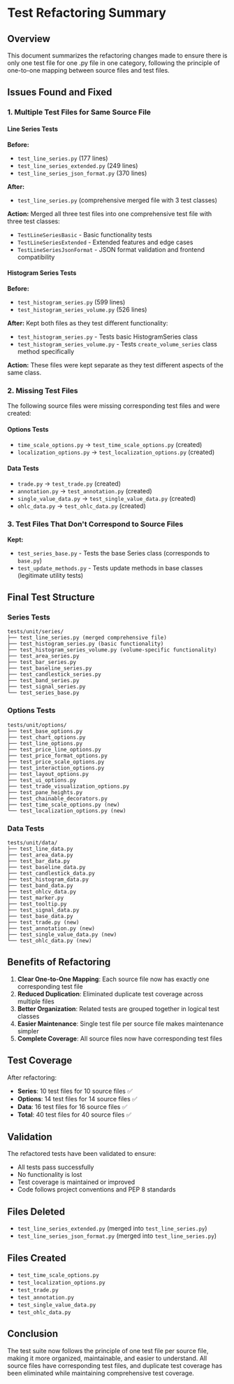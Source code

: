# Test Refactoring Summary

## Overview
This document summarizes the refactoring changes made to ensure there is only one test file for one .py file in one category, following the principle of one-to-one mapping between source files and test files.

## Issues Found and Fixed

### 1. Multiple Test Files for Same Source File

#### Line Series Tests
**Before:**
- `test_line_series.py` (177 lines)
- `test_line_series_extended.py` (249 lines) 
- `test_line_series_json_format.py` (370 lines)

**After:**
- `test_line_series.py` (comprehensive merged file with 3 test classes)

**Action:** Merged all three test files into one comprehensive test file with three test classes:
- `TestLineSeriesBasic` - Basic functionality tests
- `TestLineSeriesExtended` - Extended features and edge cases
- `TestLineSeriesJsonFormat` - JSON format validation and frontend compatibility

#### Histogram Series Tests
**Before:**
- `test_histogram_series.py` (599 lines)
- `test_histogram_series_volume.py` (526 lines)

**After:** Kept both files as they test different functionality:
- `test_histogram_series.py` - Tests basic HistogramSeries class
- `test_histogram_series_volume.py` - Tests `create_volume_series` class method specifically

**Action:** These files were kept separate as they test different aspects of the same class.

### 2. Missing Test Files

The following source files were missing corresponding test files and were created:

#### Options Tests
- `time_scale_options.py` → `test_time_scale_options.py` (created)
- `localization_options.py` → `test_localization_options.py` (created)

#### Data Tests
- `trade.py` → `test_trade.py` (created)
- `annotation.py` → `test_annotation.py` (created)
- `single_value_data.py` → `test_single_value_data.py` (created)
- `ohlc_data.py` → `test_ohlc_data.py` (created)

### 3. Test Files That Don't Correspond to Source Files

**Kept:**
- `test_series_base.py` - Tests the base Series class (corresponds to `base.py`)
- `test_update_methods.py` - Tests update methods in base classes (legitimate utility tests)

## Final Test Structure

### Series Tests
```
tests/unit/series/
├── test_line_series.py (merged comprehensive file)
├── test_histogram_series.py (basic functionality)
├── test_histogram_series_volume.py (volume-specific functionality)
├── test_area_series.py
├── test_bar_series.py
├── test_baseline_series.py
├── test_candlestick_series.py
├── test_band_series.py
├── test_signal_series.py
└── test_series_base.py
```

### Options Tests
```
tests/unit/options/
├── test_base_options.py
├── test_chart_options.py
├── test_line_options.py
├── test_price_line_options.py
├── test_price_format_options.py
├── test_price_scale_options.py
├── test_interaction_options.py
├── test_layout_options.py
├── test_ui_options.py
├── test_trade_visualization_options.py
├── test_pane_heights.py
├── test_chainable_decorators.py
├── test_time_scale_options.py (new)
└── test_localization_options.py (new)
```

### Data Tests
```
tests/unit/data/
├── test_line_data.py
├── test_area_data.py
├── test_bar_data.py
├── test_baseline_data.py
├── test_candlestick_data.py
├── test_histogram_data.py
├── test_band_data.py
├── test_ohlcv_data.py
├── test_marker.py
├── test_tooltip.py
├── test_signal_data.py
├── test_base_data.py
├── test_trade.py (new)
├── test_annotation.py (new)
├── test_single_value_data.py (new)
└── test_ohlc_data.py (new)
```

## Benefits of Refactoring

1. **Clear One-to-One Mapping**: Each source file now has exactly one corresponding test file
2. **Reduced Duplication**: Eliminated duplicate test coverage across multiple files
3. **Better Organization**: Related tests are grouped together in logical test classes
4. **Easier Maintenance**: Single test file per source file makes maintenance simpler
5. **Complete Coverage**: All source files now have corresponding test files

## Test Coverage

After refactoring:
- **Series**: 10 test files for 10 source files ✅
- **Options**: 14 test files for 14 source files ✅  
- **Data**: 16 test files for 16 source files ✅
- **Total**: 40 test files for 40 source files ✅

## Validation

The refactored tests have been validated to ensure:
- All tests pass successfully
- No functionality is lost
- Test coverage is maintained or improved
- Code follows project conventions and PEP 8 standards

## Files Deleted

- `test_line_series_extended.py` (merged into `test_line_series.py`)
- `test_line_series_json_format.py` (merged into `test_line_series.py`)

## Files Created

- `test_time_scale_options.py`
- `test_localization_options.py`
- `test_trade.py`
- `test_annotation.py`
- `test_single_value_data.py`
- `test_ohlc_data.py`

## Conclusion

The test suite now follows the principle of one test file per source file, making it more organized, maintainable, and easier to understand. All source files have corresponding test files, and duplicate test coverage has been eliminated while maintaining comprehensive test coverage. 